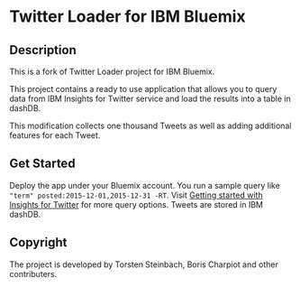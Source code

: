 # Twitter Loader for IBM Bluemix

## Description 
This is a fork of Twitter Loader project for IBM Bluemix. 

This project contains a ready to use application that allows you to query data from IBM Insights for Twitter service and load the results into a table in dashDB.

This modification collects one thousand Tweets as well as adding additional features for each Tweet. 

## Get Started
Deploy the app under your Bluemix account. You run a sample query like `"term" posted:2015-12-01,2015-12-31 -RT`. Visit [Getting started with Insights for Twitter](https://www.ng.bluemix.net/docs/services/Twitter/index.html#query_lang) for more query options. Tweets are stored in IBM dashDB. 

## Copyright
The project is developed by Torsten Steinbach, Boris Charpiot and other contributers.
